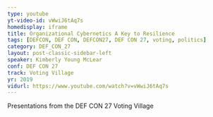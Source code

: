 ```yaml
---
type: youtube
yt-video-id: vWwiJ6tAq7s
homedisplay: iframe
title: Organizational Cybernetics A Key to Resilience
tags: [DEFCON, DEF CON, DEFCON27, DEF CON 27, voting, politics]
category: DEF_CON_27
layout: post-classic-sidebar-left
speaker: Kimberly Young McLear
conf: DEF CON 27
track: Voting Village
yr: 2019
vidurl: https://www.youtube.com/watch?v=vWwiJ6tAq7s
---
```

Presentations from the DEF CON 27 Voting Village